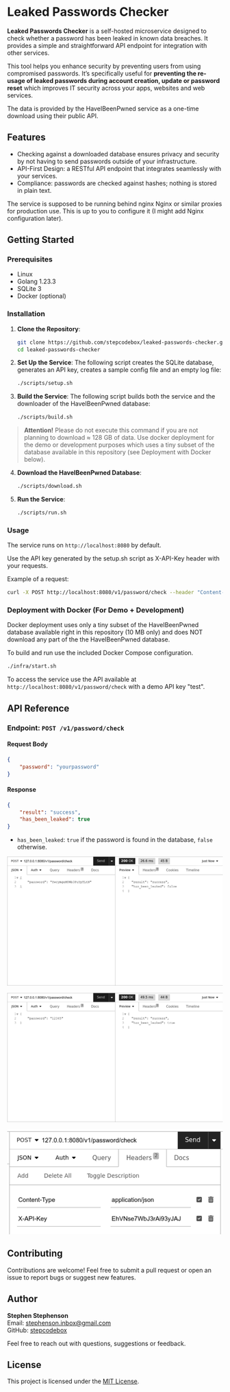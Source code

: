 # Leaked Passwords Checker

**Leaked Passwords Checker** is a self-hosted microservice designed to check whether a password has been leaked in known data breaches. It provides a simple and straightforward API endpoint for integration with other services.

This tool helps you enhance security by preventing users from using compromised passwords. It’s specifically useful for **preventing the re-usage of leaked passwords during account creation, update or password reset** which improves IT security across your apps, websites and web services.

The data is provided by the HaveIBeenPwned service as a one-time download using their public API.

## Features

- Checking against a downloaded database ensures privacy and security by not having to send passwords outside of your infrastructure.
- API-First Design: a RESTful API endpoint that integrates seamlessly with your services.
- Compliance: passwords are checked against hashes; nothing is stored in plain text.

The service is supposed to be running behind nginx Nginx or similar proxies for production use. This is up to you to configure it (I might add Nginx configuration later).

## Getting Started

### Prerequisites

- Linux
- Golang 1.23.3
- SQLite 3
- Docker (optional)

### Installation

1. **Clone the Repository**:
   ```bash
   git clone https://github.com/stepcodebox/leaked-passwords-checker.git
   cd leaked-passwords-checker
   ```

2. **Set Up the Service**:
   The following script creates the SQLite database, generates an API key, creates a sample config file and an empty log file:
   ```bash
   ./scripts/setup.sh
   ```

3. **Build the Service**:
   The following script builds both the service and the downloader of the HaveIBeenPwned database:
   ```bash
   ./scripts/build.sh
   ```

> **Attention!** Please do not execute this command if you are not planning to download ≈ 128 GB of data. Use docker deployment for the demo or development purposes which uses a tiny subset of the database available in this repository (see Deployment with Docker below).

4. **Download the HaveIBeenPwned Database**:
   ```bash
   ./scripts/download.sh
   ```

5. **Run the Service**:
   ```bash
   ./scripts/run.sh
   ```

### Usage

The service runs on `http://localhost:8080` by default.

Use the API key generated by the setup.sh script as X-API-Key header with your requests.

   Example of a request:

   ```bash
   curl -X POST http://localhost:8080/v1/password/check --header "Content-Type: application/json" --header "X-API-Key: XXXXXXXXXXXXXXXXXXXX" -d '{"password": "yourpassword"}'
   ```

### Deployment with Docker (For Demo + Development)

Docker deployment uses only a tiny subset of the HaveIBeenPwned database available right in this repository (10 MB only) and does NOT download any part of the the HaveIBeenPwned database.

To build and run use the included Docker Compose configuration.

   ```bash
   ./infra/start.sh
   ```

To access the service use the API available at `http://localhost:8080/v1/password/check` with a demo API key "test".

## API Reference

### Endpoint: `POST /v1/password/check`

#### Request Body

```json
{
    "password": "yourpassword"
}
```

#### Response

```json
{
    "result": "success",
    "has_been_leaked": true
}
```

- `has_been_leaked`: `true` if the password is found in the database, `false` otherwise.

![Negative response](docs/screens/request-false.png)

![Positive response](docs/screens/request-true.png)

![API key usage](docs/screens/x-api-key.png)

## Contributing

Contributions are welcome! Feel free to submit a pull request or open an issue to report bugs or suggest new features.

## Author

**Stephen Stephenson**  
Email: [stephenson.inbox@gmail.com](mailto:stephenson.inbox@gmail.com)  
GitHub: [stepcodebox](https://github.com/stepcodebox/)

Feel free to reach out with questions, suggestions or feedback.

## License

This project is licensed under the [MIT License](LICENSE).
